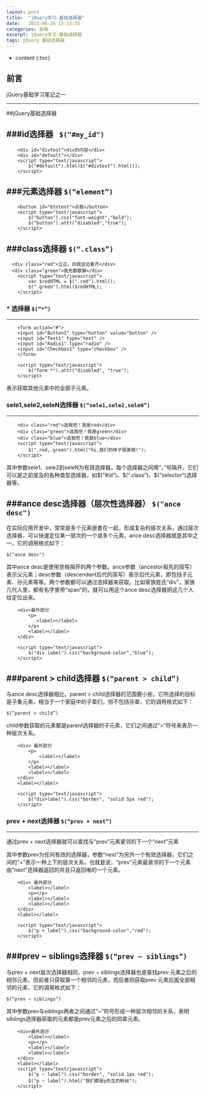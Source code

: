 ```yaml
---
layout: post
title:  "jQuery学习-基础选择器"
date:   2015-06-26 15:15:55
categories: 前端
excerpt: jQuery学习-基础选择器
tags: jQuery 基础选择器
---
```


* content
{:toc}


## 前言

jQuery基础学习笔记之一

---

##jQuery基础选择器


###id选择器   ` $("#my_id")`
---  

        <div id="divtest">div的内容</div>
        <div id="default"></div>
        <script type="text/javascript">
            $("#default").html($("#divtest").html());
        </script>


###元素选择器 `$(“element”)`
---
        <button id="btntest">点我</button>
        <script type="text/javascript">
            $("button").css("font-weight","bold");
            $("button").attr("disabled","true");
        </script>

###class选择器 `$(“.class”)`
---
      <div class="red">立正，向我这边看齐</div>
      <div class="green">我先歇歇脚</div> 
        <script type="text/javascript">
            var $redHTML = $(".red").html();
            $(".green").html($redHTML);
        </script>

### * 选择器   `$(“*”)`   
---       
        <form action="#">
        <input id="Button1" type="button" value="button" />
        <input id="Text1" type="text" />
        <input id="Radio1" type="radio" />
        <input id="Checkbox1" type="checkbox" />
        </form>
        
        <script type="text/javascript">
            $("form *").attr("disabled", "true");
        </script>
表示获取其他元素中的全部子元素。

### sele1,sele2,seleN选择器   `$(“sele1,sele2,seleN”)`
--- 
        <div class="red">选我吧！我是red</div>
        <div class="green">选我吧！我是green</div>
        <div class="blue">选我吧！我是blue</div>       
        <script type="text/javascript">
            $(".red,.green").html("hi,我们的样子很美哦!");
        </script>
  
其中参数sele1、sele2到seleN为有效选择器，每个选择器之间用“，”号隔开，它们可以是之前提及的各种类型选择器，如$(“#id”)、$(“.class”)、$(“selector”)选择器等。

###ance desc选择器（层次性选择器） `$("ance desc")`
---
在实际应用开发中，常常是多个元素嵌套在一起，形成复杂的层次关系，通过层次选择器，可以快速定位某一层次的一个或多个元素，ance desc选择器就是其中之一，它的调用格式如下：

    $("ance desc")

其中ance desc是使用空格隔开的两个参数。ance参数（ancestor祖先的简写）表示父元素；desc参数（descendant后代的简写）表示后代元素，即包括子元素、孙元素等等。两个参数都可以通过选择器来获取。比如家族姓氏“div”，家族几代人里，都有名字里带“span”的，就可以用这个ance desc选择器把这几个人给定位出来。

        <div>最外部分
            <p>
               <label></label>
            </p>
            <label></label>
        </div>
        
        <script type="text/javascript">
            $("div label").css("background-color","blue");
        </script>

###parent > child选择器 `$(“parent > child”)`
---
与ance desc选择器相比，parent > child选择器的范围要小些，它所选择的目标是子集元素，相当于一个家庭中的子辈们，但不包括孙辈，它的调用格式如下：

    $(“parent > child”)

child参数获取的元素都是parent选择器的子元素，它们之间通过“>”符号来表示一种层次关系。

        <div> 最外部分
            <p>
                <label></label>
            </p>
            <label></label>
            <label></label>
        </div>
        <label></label>
        
        <script type="text/javascript">
            $("div>label").css("border", "solid 5px red");
        </script>

### prev + next选择器  `$(“prev + next”)`
---
通过prev + next选择器就可以查找与“prev”元素紧邻的下一个“next”元素

其中参数prev为任何有效的选择器，参数“next”为另外一个有效选择器，它们之间的“+”表示一种上下的层次关系，也就是说，“prev”元素最紧邻的下一个元素由“next”选择器返回的并且只返回唯的一个元素。

        <div> 最外部分
            <label></label>
            <p></p>
            <label></label>
            <label></label>
        </div>
        <label></label>
        
        <script type="text/javascript">
            $("p + label").css("background-color","red");
        </script>

###prev ~ siblings选择器 `$(“prev ~ siblings”)`
--- 
与prev + next层次选择器相同，prev ~ siblings选择器也是查找prev 元素之后的相邻元素，但前者只获取第一个相邻的元素，而后者则获取prev 元素后面全部相邻的元素，它的调用格式如下：

    $(“prev ~ siblings”)

其中参数prev与siblings两者之间通过“~”符号形成一种层次相邻的关系，表明siblings选择器获取的元素都是prev元素之后的同辈元素。

        <div>最外部分
            <label></label>
            <p></p>
            <label></label>
            <label></label>
        </div>
        <label></label>        
        <script type="text/javascript">
            $("p ~ label").css("border", "solid 1px red");
            $("p ~ label").html("我们都是p先生的粉丝");
        </script>